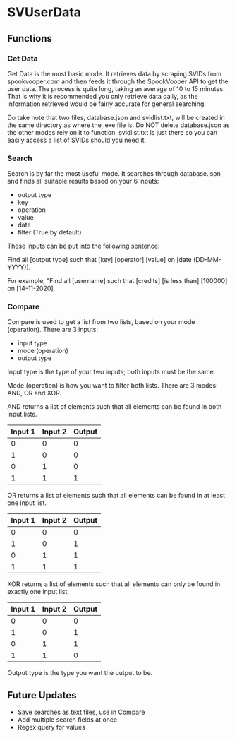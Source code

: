 # SVUserData
## Functions
### Get Data
Get Data is the most basic mode. It retrieves data by scraping SVIDs from spookvooper.com and then feeds it through the SpookVooper API to get the user data. The process is quite long, taking an average of 10 to 15 minutes. That is why it is recommended you only retrieve data daily, as the information retrieved would be fairly accurate for general searching.

Do take note that two files, database.json and svidlist.txt, will be created in the same directory as where the .exe file is. Do NOT delete database.json as the other modes rely on it to function. svidlist.txt is just there so you can easily access a list of SVIDs should you need it.

### Search
Search is by far the most useful mode. It searches through database.json and finds all suitable results based on your 6 inputs: 
* output type
* key
* operation
* value
* date
* filter (True by default)

These inputs can be put into the following sentence:

Find all [output type] such that [key] [operator] [value] on [date (DD-MM-YYYY)].

For example, "Find all [username] such that [credits] [is less than] [100000] on [14-11-2020].

### Compare
Compare is used to get a list from two lists, based on your mode (operation). There are 3 inputs:

* input type
* mode (operation)
* output type

Input type is the type of your two inputs; both inputs must be the same. 

Mode (operation) is how you want to filter both lists. There are 3 modes: AND, OR and XOR.

AND returns a list of elements such that all elements can be found in both input lists.

| Input 1 | Input 2 | Output |
| --- | --- | --- |
|     0     |     0     |     0     |
|     1     |     0     |     0     |
|     0     |     1     |     0     |
|     1     |     1     |     1     |

OR returns a list of elements such that all elements can be found in at least one input list.

| Input 1 | Input 2 | Output |
| --- | --- | --- |
|     0     |     0     |     0     |
|     1     |     0     |     1     |
|     0     |     1     |     1     |
|     1     |     1     |     1     |

XOR returns a list of elements such that all elements can only be found in exactly one input list.

| Input 1 | Input 2 | Output |
| --- | --- | --- |
|     0     |     0     |     0     |
|     1     |     0     |     1     |
|     0     |     1     |     1     |
|     1     |     1     |     0     |
        
Output type is the type you want the output to be.
## Future Updates
* Save searches as text files, use in Compare
* Add multiple search fields at once
* Regex query for values
